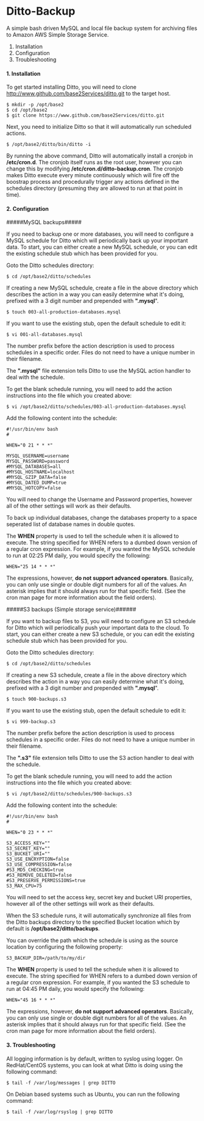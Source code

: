 # Ditto-Backup #
A simple bash driven MySQL and local file backup system for archiving files to Amazon AWS Simple Storage Service.

1. Installation
2. Configuration
3. Troubleshooting

#### 1. Installation ####
To get started installing Ditto, you will need to clone <http://www.github.com/base2Services/ditto.git>  to the target host.

	$ mkdir -p /opt/base2
	$ cd /opt/base2
	$ git clone https://www.github.com/base2Services/ditto.git

Next, you need to initialize Ditto so that it will automatically run scheduled actions.

	$ /opt/base2/ditto/bin/ditto -i

By running the above command, Ditto will automatically install a cronjob in **/etc/cron.d**. The cronjob itself runs as the root user, however you can change this by modifying **/etc/cron.d/ditto-backup.cron**. The cronjob makes Ditto execute every minute continuously which will fire off the boostrap process and procedurally trigger any actions defined in the schedules directory (presuming they are allowed to run at that point in time).

#### 2. Configuration ####

#####MySQL backups#####

If you need to backup one or more databases, you will need to configure a MySQL schedule for Ditto which will periodically back up your important data. To start, you can either create a new MySQL schedule, or you can edit the existing schedule stub which has been provided for you.

Goto the Ditto schedules directory:

	$ cd /opt/base2/ditto/schedules
	
If creating a new MySQL schedule, create a file in the above directory which describes the action in a way you can easily determine what it's doing, prefixed with a 3 digit number and prepended with **".mysql**".

	$ touch 003-all-production-databases.mysql
	
If you want to use the existing stub, open the default schedule to edit it:

	$ vi 001-all-databases.mysql
	
The number prefix before the action description is used to process schedules in a specific order. Files do not need to have a unique number in their filename.

The **".mysql"** file extension tells Ditto to use the MySQL action handler to deal with the schedule.

To get the blank schedule running, you will need to add the action instructions into the file which you created above:

	$ vi /opt/base2/ditto/schedules/003-all-production-databases.mysql
	
Add the following content into the schedule:

	#!/usr/bin/env bash
	#

	WHEN="0 21 * * *"

	MYSQL_USERNAME=username
	MYSQL_PASSWORD=password
	#MYSQL_DATABASES=all
	#MYSQL_HOSTNAME=localhost
	#MYSQL_GZIP_DATA=false
	#MYSQL_DATED_DUMP=true
	#MYSQL_HOTCOPY=false

You will need to change the Username and Password properties, however all of the other settings will work as their defaults.

To back up individual databases, change the databases property to a space seperated list of database names in double quotes.

The **WHEN** property is used to tell the schedule when it is allowed to execute. The string specified for WHEN refers to a dumbed down version of a regular cron expression. For example, if you wanted the MySQL schedule to run at 02:25 PM daily, you would specify the following:

	WHEN="25 14 * * *"
	
The expressions, however, **do not support advanced operators**. Basically, you can only use single or double digit numbers for all of the values. An asterisk implies that it should always run for that specific field. (See the cron man page for more information about the field orders).

#####S3 backups (Simple storage service)######

If you want to backup files to S3, you will need to configure an S3 schedule for Ditto which will periodically push your important data to the cloud. To start, you can either create a new S3 schedule, or you can edit the existing schedule stub which has been provided for you.

Goto the Ditto schedules directory:

	$ cd /opt/base2/ditto/schedules

If creating a new S3 schedule, create a file in the above directory which describes the action in a way you can easily determine what it's doing, prefixed with a 3 digit number and prepended with **".mysql**".
	
	$ touch 900-backups.s3
	
If you want to use the existing stub, open the default schedule to edit it:

	$ vi 999-backup.s3
	
The number prefix before the action description is used to process schedules in a specific order. Files do not need to have a unique number in their filename.

The **".s3"** file extension tells Ditto to use the S3 action handler to deal with the schedule.

To get the blank schedule running, you will need to add the action instructions into the file which you created above:

	$ vi /opt/base2/ditto/schedules/900-backups.s3
	
Add the following content into the schedule:

	#!/usr/bin/env bash
	#

	WHEN="0 23 * * *"
	
	S3_ACCESS_KEY=""
	S3_SECRET_KEY=""
	S3_BUCKET_URI=""
	S3_USE_ENCRYPTION=false
	S3_USE_COMPRESSION=false
	#S3_MD5_CHECKING=true
	#S3_REMOVE_DELETED=false
	#S3_PRESERVE_PERMISSIONS=true
	S3_MAX_CPU=75

You will need to set the access key, secret key and bucket URI properties, however all of the other settings will work as their defaults.

When the S3 schedule runs, it will automatically synchronize all files from the Ditto backups directory to the specified Bucket location which by default is **/opt/base2/ditto/backups**.

You can override the path which the schedule is using as the source location by configuring the following property:

	S3_BACKUP_DIR=/path/to/my/dir

The **WHEN** property is used to tell the schedule when it is allowed to execute. The string specified for WHEN refers to a dumbed down version of a regular cron expression. For example, if you wanted the S3 schedule to run at 04:45 PM daily, you would specify the following:

	WHEN="45 16 * * *"
	
The expressions, however, **do not support advanced operators**. Basically, you can only use single or double digit numbers for all of the values. An asterisk implies that it should always run for that specific field. (See the cron man page for more information about the field orders).

#### 3. Troubleshooting ####

All logging information is by default, written to syslog using logger. On RedHat/CentOS systems, you can look at what Ditto is doing using the following command:

	$ tail -f /var/log/messages | grep DITTO
	
On Debian based systems such as Ubuntu, you can run the following command:

	$ tail -f /var/log/rsyslog | grep DITTO
